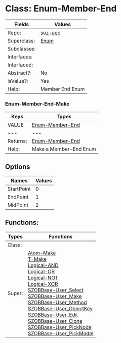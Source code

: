 
# Class:	Enum-Member-End

| Fields | Values |
| --------- | --------- |
| Repo: | [soz-aec](/repos/soz-aec.html) |
| Superclass: | [Enum](Enum.html) |
| Subclasses: |  |
| Interfaces: |  |
| Interfaced: |  |
| Abstract?: | No |
| isValue?: | Yes |
| Help: | Member End Enum |

### Enum-Member-End-Make

| Keys | Types |
| --------- | --------- |
| VALUE | [Enum-Member-End](Enum-Member-End.html) |
| **---** | **---** |
| Returns: | [Enum-Member-End](Enum-Member-End.html) |
| Help: | Make a Member-End Enum |


## Options

| Names | Values |
| --------- | --------- |
| StartPoint | 0 |
| EndPoint | 1 |
| MidPoint | 2 |

## Functions:

| Types | Functions |
| --------- | --------- |
| Class: |  |
| Super: | [Atom-Make](Atom.html) <br> [T-Make](T.html) <br> [Logical-AND](Logical.html) <br> [Logical-OR](Logical.html) <br> [Logical-NOT](Logical.html) <br> [Logical-XOR](Logical.html) <br> [SZOBBase-User_Select](SZOBBase.html) <br> [SZOBBase-User_Make](SZOBBase.html) <br> [SZOBBase-User_Method](SZOBBase.html) <br> [SZOBBase-User_ObjectKey](SZOBBase.html) <br> [SZOBBase-User_Edit](SZOBBase.html) <br> [SZOBBase-User_Clone](SZOBBase.html) <br> [SZOBBase-User_PickNode](SZOBBase.html) <br> [SZOBBase-User_PickModel](SZOBBase.html) |


